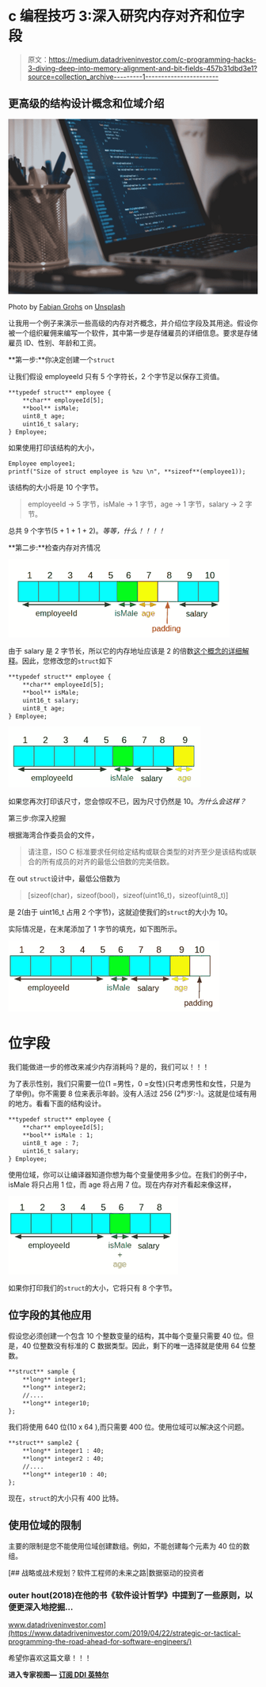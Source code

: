 # c 编程技巧 3:深入研究内存对齐和位字段

> 原文：<https://medium.datadriveninvestor.com/c-programming-hacks-3-diving-deep-into-memory-alignment-and-bit-fields-457b31dbd3e1?source=collection_archive---------1----------------------->

## 更高级的结构设计概念和位域介绍

![](img/1427c66237a60d4afb948d082f30be86.png)

Photo by [Fabian Grohs](https://unsplash.com/@grohsfabian?utm_source=medium&utm_medium=referral) on [Unsplash](https://unsplash.com?utm_source=medium&utm_medium=referral)

让我用一个例子来演示一些高级的内存对齐概念，并介绍位字段及其用途。假设你被一个组织雇佣来编写一个软件，其中第一步是存储雇员的详细信息。要求是存储雇员 ID、性别、年龄和工资。

**第一步:**你决定创建一个`struct`

让我们假设 employeeId 只有 5 个字符长，2 个字节足以保存工资值。

```
**typedef struct** employee {
    **char** employeeId[5];
    **bool** isMale;
    uint8_t age;
    uint16_t salary;
} Employee;
```

如果使用打印该结构的大小，

```
Employee employee1;
printf("Size of struct employee is %zu \n", **sizeof**(employee1));
```

该结构的大小将是 10 个字节。

> employeeId -> 5 字节，isMale -> 1 字节，age -> 1 字节，salary -> 2 字节。

总共 9 个字节(5 + 1 + 1 + 2)。*等等，什么！！！！*

**第二步:**检查内存对齐情况

![](img/1fea715b8f137a10ff836bf79fed95e0.png)

由于 salary 是 2 字节长，所以它的内存地址应该是 2 的倍数[这个概念的详细解释](https://medium.com/dev-genius/c-programming-hacks-01-memory-efficient-struct-design-8e7252c2b986)。因此，您修改您的`struct`如下

```
**typedef struct** employee {
    **char** employeeId[5];
    **bool** isMale;
    uint16_t salary;
    uint8_t age;
} Employee;
```

![](img/487de7bc2ba33e33b8812ffdb3bc8cc6.png)

如果您再次打印该尺寸，您会惊叹不已，因为尺寸仍然是 10。*为什么会这样？*

第三步:你深入挖掘

根据海湾合作委员会的文件，

> 请注意，ISO C 标准要求任何给定结构或联合类型的对齐至少是该结构或联合的所有成员的对齐的最低公倍数的完美倍数。

在 out `struct`设计中，最低公倍数为

> [sizeof(char)，sizeof(bool)，sizeof(uint16_t)，sizeof(uint8_t)]

是 2(由于 uint16_t 占用 2 个字节)，这就迫使我们的`struct`的大小为 10。

实际情况是，在末尾添加了 1 字节的填充，如下图所示。

![](img/b9be4733f66129e414fe70b02f4453b6.png)

# 位字段

我们能做进一步的修改来减少内存消耗吗？是的，我们可以！！！

为了表示性别，我们只需要一位(1 =男性，0 =女性)(只考虑男性和女性，只是为了举例)。你不需要 8 位来表示年龄。没有人活过 256 (2⁸)岁:-)。这就是位域有用的地方。看看下面的结构设计。

```
**typedef struct** employee {
    **char** employeeId[5];
    **bool** isMale : 1;
    uint8_t age : 7;
    uint16_t salary;
} Employee;
```

使用位域，你可以让编译器知道你想为每个变量使用多少位。在我们的例子中，isMale 将只占用 1 位，而 age 将占用 7 位。现在内存对齐看起来像这样，

![](img/99d050c239beb7961d37b3416f5b0fa3.png)

如果你打印我们的`struct`的大小，它将只有 8 个字节。

## 位字段的其他应用

假设您必须创建一个包含 10 个整数变量的结构，其中每个变量只需要 40 位。但是，40 位整数没有标准的 C 数据类型。因此，剩下的唯一选择就是使用 64 位整数。

```
**struct** sample {
    **long** integer1;
    **long** integer2;
    //....
    **long** integer10;
};
```

我们将使用 640 位(10 x 64 ),而只需要 400 位。使用位域可以解决这个问题。

```
**struct** sample2 {
    **long** integer1 : 40;
    **long** integer2 : 40;
    //....
    **long** integer10 : 40;
};
```

现在，`struct`的大小只有 400 比特。

## 使用位域的限制

主要的限制是您不能使用位域创建数组。例如，不能创建每个元素为 40 位的数组。

[](https://www.datadriveninvestor.com/2019/04/22/strategic-or-tactical-programming-the-road-ahead-for-software-engineers/) [## 战略或战术规划？软件工程师的未来之路|数据驱动的投资者

### outer hout(2018)在他的书《软件设计哲学》中提到了一些原则，以便更深入地挖掘…

www.datadriveninvestor.com](https://www.datadriveninvestor.com/2019/04/22/strategic-or-tactical-programming-the-road-ahead-for-software-engineers/) 

希望你喜欢这篇文章！！！

**进入专家视图—** [**订阅 DDI 英特尔**](https://datadriveninvestor.com/ddi-intel)
